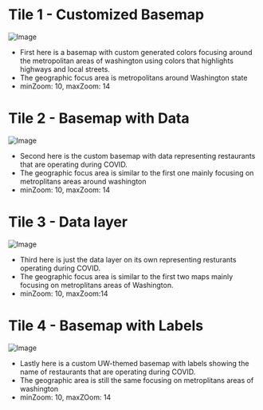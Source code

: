 # Tile 1 - Customized Basemap
![Image](img/Tile1.JPG)
* First here is a basemap with custom generated colors focusing around the metropolitan areas of washington using colors that highlights highways and local streets.
* The geographic focus area is metropolitans around Washington state
* minZoom: 10, maxZoom: 14

# Tile 2 - Basemap with Data
![Image](img/Tile2.JPG)
* Second here is the custom basemap with data representing restaurants that are operating during COVID.
* The geographic focus area is similar to the first one mainly focusing on metroplitans areas around washington
* minZoom: 10, maxZoom: 14

# Tile 3 - Data layer
![Image](img/Tile3.JPG)
* Third here is just the data layer on its own representing resturants operating during COVID.
* The geographic focus area is similar to the first two maps mainly focusing on metroplitans areas of Washington.
* minZoom: 10, maxZoom:14

# Tile 4 - Basemap with Labels
![Image](img/Tile4.JPG)
* Lastly here is a custom UW-themed basemap with labels showing the name of restaurants that are operating during COVID.
* The geographic area is still the same focusing on metroplitans areas of washington
* minZoom: 10, maxZOom: 14
